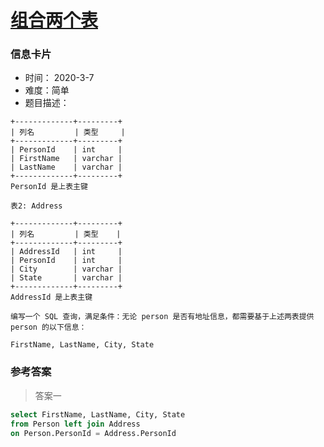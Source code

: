 # [组合两个表](https://leetcode-cn.com/problems/combine-two-tables/)

### 信息卡片

- 时间： 2020-3-7
- 难度：简单
- 题目描述：

```
+-------------+---------+
| 列名         | 类型     |
+-------------+---------+
| PersonId    | int     |
| FirstName   | varchar |
| LastName    | varchar |
+-------------+---------+
PersonId 是上表主键

表2: Address

+-------------+---------+
| 列名         | 类型    |
+-------------+---------+
| AddressId   | int     |
| PersonId    | int     |
| City        | varchar |
| State       | varchar |
+-------------+---------+
AddressId 是上表主键

编写一个 SQL 查询，满足条件：无论 person 是否有地址信息，都需要基于上述两表提供 person 的以下信息：

FirstName, LastName, City, State
```



### 参考答案

> 答案一

```sql
select FirstName, LastName, City, State
from Person left join Address
on Person.PersonId = Address.PersonId
```











